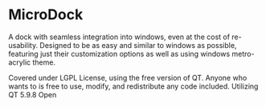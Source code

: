 # MicroDock
A dock with seamless integration into windows, even at the cost of re-usability. Designed to be as easy and similar to windows as possible, featuring just their customization options as well as using windows metro-acrylic theme.

Covered under LGPL License, using the free version of QT. Anyone who wants to is free to use, modify, and redistribute any code included.
Utilizing QT 5.9.8 Open 
